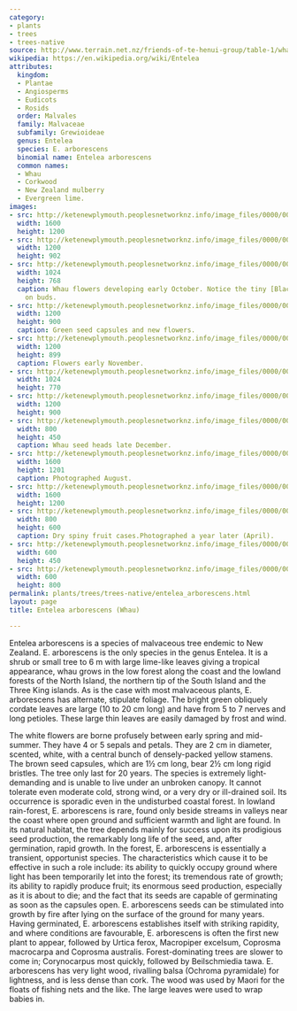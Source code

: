 ```yaml
---
category:
- plants
- trees
- trees-native
source: http://www.terrain.net.nz/friends-of-te-henui-group/table-1/whau-entelea-arborescens.html
wikipedia: https://en.wikipedia.org/wiki/Entelea
attributes:
  kingdom:
  - Plantae
  - Angiosperms
  - Eudicots
  - Rosids
  order: Malvales
  family: Malvaceae
  subfamily: Grewioideae
  genus: Entelea
  species: E. arborescens
  binomial name: Entelea arborescens
  common names:
  - Whau
  - Corkwood
  - New Zealand mulberry
  - Evergreen lime.
images:
- src: http://ketenewplymouth.peoplesnetworknz.info/image_files/0000/0007/8958/Entelea_arborescens__Whau__Corkwood__.JPG
  width: 1600
  height: 1200
- src: http://ketenewplymouth.peoplesnetworknz.info/image_files/0000/0009/8458/Entelea_arborescens_Whau_-004.JPG
  width: 1200
  height: 902
- src: http://ketenewplymouth.peoplesnetworknz.info/image_files/0000/0002/2429/Entelea_arborescens_Whau_corkwood-2.JPG
  width: 1024
  height: 768
  caption: Whau flowers developing early October. Notice the tiny [Black Spined Weevil](http://www.terrain.net.nz/friends-of-te-henui-group/local-insects/weevil-black-spined-scolopterus-penicillatus.html)
    on buds.
- src: http://ketenewplymouth.peoplesnetworknz.info/image_files/0000/0009/8453/Entelea_arborescens_Whau_-001.JPG
  width: 1200
  height: 900
  caption: Green seed capsules and new flowers.
- src: http://ketenewplymouth.peoplesnetworknz.info/image_files/0000/0002/3359/Whau__Entelea_arborescens-2.JPG
  width: 1200
  height: 899
  caption: Flowers early November.
- src: http://ketenewplymouth.peoplesnetworknz.info/image_files/0000/0009/8448/Flower_Entelea_arborescens_Whau.JPG
  width: 1024
  height: 770
- src: http://ketenewplymouth.peoplesnetworknz.info/image_files/0000/0002/3354/Whau__Entelea_arborescens-1.JPG
  width: 1200
  height: 900
- src: http://ketenewplymouth.peoplesnetworknz.info/image_files/0000/0001/5699/Entelea_arborescens__whau_seed_heads-1.JPG
  width: 800
  height: 450
  caption: Whau seed heads late December.
- src: http://ketenewplymouth.peoplesnetworknz.info/image_files/0000/0007/8948/Entelea_arborescens__Whau__Corkwood__-002.JPG
  width: 1600
  height: 1201
  caption: Photographed August.
- src: http://ketenewplymouth.peoplesnetworknz.info/image_files/0000/0007/8953/Entelea_arborescens__Whau__Corkwood__-003.JPG
  width: 1600
  height: 1200
- src: http://ketenewplymouth.peoplesnetworknz.info/image_files/0000/0002/2439/Entelea_arborescens_Whau_corkwood-4.JPG
  width: 800
  height: 600
  caption: Dry spiny fruit cases.Photographed a year later (April).
- src: http://ketenewplymouth.peoplesnetworknz.info/image_files/0000/0002/2444/Entelea_arborescens_Whau_corkwood-5.JPG
  width: 600
  height: 450
- src: http://ketenewplymouth.peoplesnetworknz.info/image_files/0000/0002/2434/Entelea_arborescens_Whau_corkwood-3.JPG
  width: 600
  height: 800
permalink: plants/trees/trees-native/entelea_arborescens.html
layout: page
title: Entelea arborescens (Whau)

---
```

Entelea arborescens is a species of malvaceous tree endemic to New Zealand. E. arborescens is the only species in the genus Entelea. It is a shrub or small tree to 6 m with large lime-like leaves giving a tropical appearance, whau grows in the low forest along the coast and the lowland forests of the North Island, the northern tip of the South Island and the Three King islands. As is the case with most malvaceous plants, E. arborescens has alternate, stipulate foliage. The bright green obliquely cordate leaves are large (10 to 20 cm long) and have from 5 to 7 nerves and long petioles. These large thin leaves are easily damaged by frost and wind.

The white flowers are borne profusely between early spring and mid-summer. They have 4 or 5 sepals and petals. They are 2 cm in diameter, scented, white, with a central bunch of densely-packed yellow stamens. The brown seed capsules, which are 1½ cm long, bear 2½ cm long rigid bristles. The tree only last for 20 years.
The species is extremely light-demanding and is unable to live under an unbroken canopy. It cannot tolerate even moderate cold, strong wind, or a very dry or ill-drained soil. Its occurrence is sporadic even in the undisturbed coastal forest. In lowland rain-forest, E. arborescens is rare, found only beside streams in valleys near the coast where open ground and sufficient warmth and light are found. In its natural habitat, the tree depends mainly for success upon its prodigious seed production, the remarkably long life of the seed, and, after germination, rapid growth. In the forest, E. arborescens is essentially a transient, opportunist species. The characteristics which cause it to be effective in such a role include: its ability to quickly occupy ground where light has been temporarily let into the forest; its tremendous rate of growth; its ability to rapidly produce fruit; its enormous seed production, especially as it is about to die; and the fact that its seeds are capable of germinating as soon as the capsules open. E. arborescens seeds can be stimulated into growth by fire after lying on the surface of the ground for many years. Having germinated, E. arborescens establishes itself with striking rapidity, and where conditions are favourable, E. arborescens is often the first new plant to appear, followed by Urtica ferox, Macropiper excelsum, Coprosma macrocarpa and Coprosma australis. Forest-dominating trees are slower to come in; Corynocarpus most quickly, followed by Beilschmiedia tawa.
E. arborescens has very light wood, rivalling balsa (Ochroma pyramidale) for lightness, and is less dense than cork. The wood was used by Maori for the floats of fishing nets and the like. The large leaves were used to wrap babies in.
